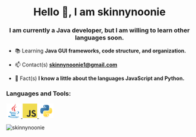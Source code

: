<h1 align="center">Hello 👋, I am skinnynoonie</h1>
<h3 align="center">I am currently a Java developer, but I am willing to learn other languages soon.</h3>

- 📚 Learning **Java GUI frameworks, code structure, and organization.**

- 📫 Contact(s) **skinnynoonie1@gmail.com**

- 📃 Fact(s) **I know a little about the languages JavaScript and Python.**

<h3 align="left">Languages and Tools:</h3>
<p align="left"> 
  <a href="https://www.java.com" target="_blank" rel="noreferrer"> 
    <img src="https://raw.githubusercontent.com/devicons/devicon/master/icons/java/java-original.svg" alt="java" width="40" height="40"/> 
  </a> 
  <a href="https://developer.mozilla.org/en-US/docs/Web/JavaScript" target="_blank" rel="noreferrer"> 
    <img src="https://raw.githubusercontent.com/devicons/devicon/master/icons/javascript/javascript-original.svg" alt="javascript" width="40" height="40"/> 
  </a> 
  <a href="https://www.python.org" target="_blank" rel="noreferrer"> 
    <img src="https://raw.githubusercontent.com/devicons/devicon/master/icons/python/python-original.svg" alt="python" width="40" height="40"/>
  </a> 
</p>

<p align="left">
  <a>
    <img align="left" src="https://github-readme-stats.vercel.app/api?username=skinnynoonie&show_icons=true&locale=en" alt="skinnynoonie" />
  </a>
</p>
